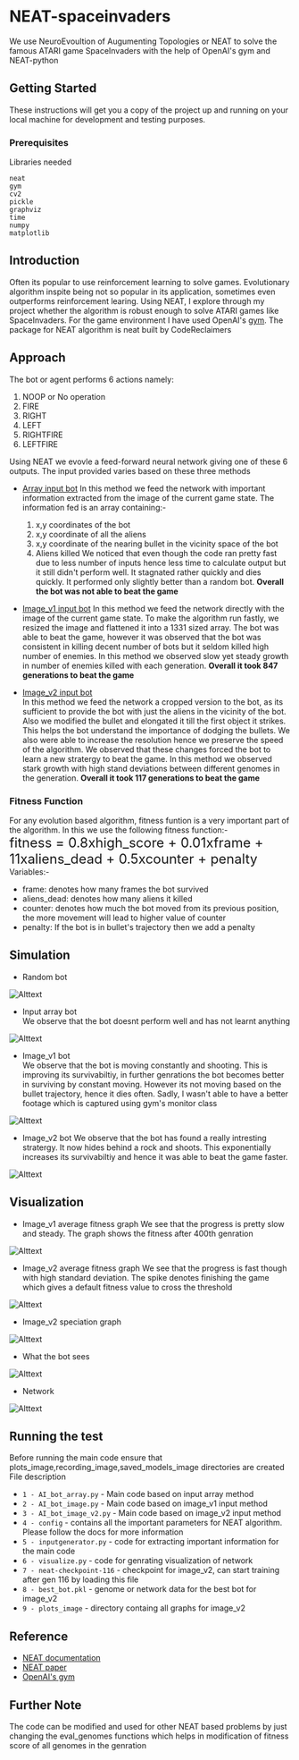 # NEAT-spaceinvaders
We use NeuroEvoultion of Augumenting Topologies or NEAT to solve the famous ATARI game SpaceInvaders with
the help of OpenAI's gym and NEAT-python

## Getting Started

These instructions will get you a copy of the project up and running on your local machine for development and testing purposes.

### Prerequisites

Libraries needed

```
neat
gym
cv2
pickle
graphviz
time
numpy
matplotlib
```
## Introduction
Often its popular to use reinforcement learning to solve games. Evolutionary algorithm inspite being not
so popular in its application, sometimes even outperforms reinforcement learing. Using NEAT, I explore
through my project whether the algorithm is robust enough to solve ATARI games like SpaceInvaders. For the
game environment I have used OpenAI's [gym](https://gym.openai.com/envs/SpaceInvaders-v0/). The package
for NEAT algorithm is neat built by CodeReclaimers

## Approach
The bot or agent performs 6 actions namely:
  1. NOOP or No operation
  2. FIRE
  3. RIGHT
  4. LEFT
  5. RIGHTFIRE
  6. LEFTFIRE

Using NEAT we evovle a feed-forward neural network giving one of these 6 outputs. The input provided varies
based on these three methods

- <ins>Array input bot</ins>
  In this method we feed the network with important information extracted from the image of the current
  game state. The information fed is an array containing:-
    1. x,y coordinates of the bot
    2. x,y coordinate of all the aliens
    3. x,y coordinate of the nearing bullet in the vicinity space of the bot
    4. Aliens killed
  We noticed that even though the code ran pretty fast due to less number of inputs hence less time to
  calculate output but it still didn't perform well. It stagnated rather quickly and dies quickly. It
  performed only slightly better than a random bot.
  <b>Overall the bot was not able to beat the game</b>

- <ins>Image_v1 input bot</ins>
  In this method we feed the network directly with the image of the current game state. To make the
  algorithm run fastly, we resized the image and flattened it into a 1331 sized array. The bot was able
  to beat the game, however it was observed that the bot was consistent in killing decent number of bots
  but it seldom killed high number of enemies. In this method we observed slow yet steady growth in
  number of enemies killed with each generation.
  <b>Overall it took 847 generations to beat the game</b>

- <ins>Image_v2 input bot</ins>  
  In this method we feed the network a cropped version to the bot, as its sufficient to provide the bot
  with just the aliens in the vicinity of the bot. Also we modified the bullet and elongated it till the
  first object it strikes. This helps the bot understand the importance of dodging the bullets. We also
  were able to increase the resolution hence we preserve the speed of the algorithm. We observed that
  these changes forced the bot to learn a new stratergy to beat the game. In this method we observed
  stark growth with high stand deviations between different genomes in the generation.
  <b>Overall it took 117 generations to beat the game</b>

### Fitness Function
For any evolution based algorithm, fitness funtion is a very important part of the algorithm. In this we
use the following fitness function:-<br>
<font size="5">fitness = 0.8xhigh_score + 0.01xframe + 11xaliens_dead + 0.5xcounter + penalty</font><i></i><br>
Variables:-
  - frame: denotes how many frames the bot survived
  - aliens_dead: denotes how many aliens it killed
  - counter: denotes how much the bot moved from its previous position, the more movement will lead to higher value of counter
  - penalty: If the bot is in bullet's trajectory then we add a penalty

## Simulation
- Random bot

![Alttext](https://raw.github.com/Vishwesh4/NEAT-spaceinvaders/master/images_git/random_bot.gif)

- Input array bot<br>
We observe that the bot doesnt perform well and has not learnt anything

![Alttext](https://raw.github.com/Vishwesh4/NEAT-spaceinvaders/master/images_git/array_input_bot.gif)

- Image_v1 bot<br>
We observe that the bot is moving constantly and shooting. This is improving its survivabiltiy, in
further genrations the bot becomes better in surviving by constant moving. However its not moving based
on the bullet trajectory, hence it dies often. Sadly, I wasn't able to have a better footage which is
captured using gym's monitor class

![Alttext](https://raw.github.com/Vishwesh4/NEAT-spaceinvaders/master/images_git/image_bot_v1.gif)

- Image_v2 bot
We observe that the bot has found a really intresting stratergy. It now hides behind a rock and shoots.
This exponentially increases its survivabiltiy and hence it was able to beat the game faster.

![Alttext](https://raw.github.com/Vishwesh4/NEAT-spaceinvaders/master/images_git/image_bot_v2.gif)

## Visualization
- Image_v1 average fitness graph
We see that the progress is pretty slow and steady. The graph shows the fitness after 400th genration

![Alttext](https://raw.github.com/Vishwesh4/NEAT-spaceinvaders/master/images_git/avg_fitness_image.svg?sanitize=true)

- Image_v2 average fitness graph
We see that the progress is fast though with high standard deviation. The spike denotes finishing the
game which gives a default fitness value to cross the threshold

![Alttext](https://raw.github.com/Vishwesh4/NEAT-spaceinvaders/master/images_git/avg_fitness_image_v2.svg?sanitize=true)

- Image_v2 speciation graph

![Alttext](https://raw.github.com/Vishwesh4/NEAT-spaceinvaders/master/images_git/speciation1.svg?sanitize=true)

- What the bot sees

![Alttext](https://raw.github.com/Vishwesh4/NEAT-spaceinvaders/master/images_git/bots_vision.png)

- Network

![Alttext](https://raw.github.com/Vishwesh4/NEAT-spaceinvaders/master/plots_image/nets2.gv.svg?sanitize=true)

## Running the test
Before running the main code ensure that plots_image,recording_image,saved_models_image directories are
created
File description
* `1 - AI_bot_array.py` - Main code based on input array method
* `2 - AI_bot_image.py` - Main code based on image_v1 input method
* `3 - AI_bot_image_v2.py` - Main code based on image_v2 input method
* `4 - config` - contains all the important parameters for NEAT algorithm. Please follow the docs for more information
* `5 - inputgenerator.py` - code for extracting important information for the main code
* `6 - visualize.py` - code for genrating visualization of network
* `7 - neat-checkpoint-116` - checkpoint for image_v2, can start training after gen 116 by loading this file
* `8 - best_bot.pkl` - genome or network data for the best bot for image_v2
* `9 - plots_image` - directory containg all graphs for image_v2

## Reference
- [NEAT documentation](https://neat-python.readthedocs.io/en/latest/neat_overview.html)
- [NEAT paper](http://nn.cs.utexas.edu/downloads/papers/stanley.cec02.pdf)
- [OpenAI's gym](https://gym.openai.com/docs/)
## Further Note
The code can be modified and used for other NEAT based problems by just changing the eval_genomes
functions which helps in modification of fitness score of all genomes in the genration
